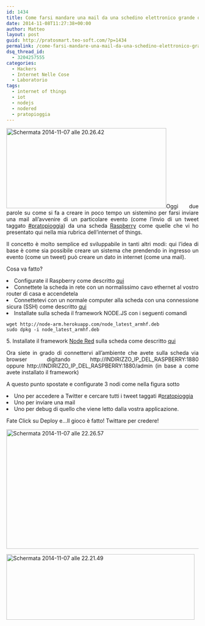 ```yaml
---
id: 1434
title: Come farsi mandare una mail da una schedino elettronico grande quanto una carta di credito
date: 2014-11-08T11:27:38+00:00
author: Matteo
layout: post
guid: http://pratosmart.teo-soft.com/?p=1434
permalink: /come-farsi-mandare-una-mail-da-una-schedino-elettronico-grande-quanto-una-carta-di-credito/
dsq_thread_id:
  - 3204257555
categories:
  - Hackers
  - Internet Nelle Cose
  - Laboratorio
tags:
  - internet of things
  - iot
  - nodejs
  - nodered
  - pratopioggia
---
```

<p style="text-align: justify;">
  <a href="http://pratosmart.teo-soft.com/wp-content/uploads/2014/11/Schermata-2014-11-07-alle-20.26.42.jpg"><img class="alignleft  wp-image-1437" src="http://pratosmart.teo-soft.com/wp-content/uploads/2014/11/Schermata-2014-11-07-alle-20.26.42-1024x513.jpg" alt="Schermata 2014-11-07 alle 20.26.42" width="419" height="210" srcset="http://pratosmart.teo-soft.com/wp-content/uploads/2014/11/Schermata-2014-11-07-alle-20.26.42-300x150.jpg 300w, http://pratosmart.teo-soft.com/wp-content/uploads/2014/11/Schermata-2014-11-07-alle-20.26.42-1024x513.jpg 1024w, http://pratosmart.teo-soft.com/wp-content/uploads/2014/11/Schermata-2014-11-07-alle-20.26.42-150x75.jpg 150w" sizes="(max-width: 419px) 100vw, 419px" /></a>Oggi due parole su come si fa a creare in poco tempo un sistemino per farsi inviare una mail all&#8217;avvenire di un particolare evento (come l&#8217;invio di un tweet taggato <a title="Piove. Anche a #Prato piove. Cerchiamo almeno di usare #twitter" href="http://pratosmart.teo-soft.com/piove-anche-prato-piove-cerchiamo-almeno-di-usare-twitter/" target="_blank">#pratopioggia</a>) da una scheda <a title="Un signor computer da 35 euro : ecco a voi Raspberry Pi" href="http://pratosmart.teo-soft.com/un-signor-computer-da-35-euro-ecco-voi-raspberry-pi/" target="_blank">Raspberry</a> come quelle che vi ho presentato qui nella mia rubrica dell&#8217;internet of things.
</p>

<p style="text-align: justify;">
  Il concetto è molto semplice ed sviluppabile in tanti altri modi: qui l&#8217;idea di base è come sia possibile creare un sistema che prendendo in ingresso un evento (come un tweet) può creare un dato in internet (come una mail).
</p>

<p style="text-align: justify;">
  Cosa va fatto?
</p>

<li style="text-align: justify;">
  Configurate il Raspberry come descritto <a title="Come si fa il primo setup di un Raspberry B+" href="http://pratosmart.teo-soft.com/come-si-fa-il-primo-setup-di-un-raspberry-b/" target="_blank">qui</a>
</li>
<li style="text-align: justify;">
  Connettete la scheda in rete con un normalissimo cavo ethernet al vostro router di casa e accendetela
</li>
<li style="text-align: justify;">
  Connettetevi con un normale computer alla scheda con una connessione sicura (SSH) come descritto <a href="http://www.raspberrypi.org/documentation/remote-access/ssh/" target="_blank">qui</a>
</li>
<li style="text-align: justify;">
  Installate sulla scheda il framework NODE.JS con i seguenti comandi
</li>

    wget http://node-arm.herokuapp.com/node_latest_armhf.deb
    sudo dpkg -i node_latest_armhf.deb

<p style="text-align: justify;">
  5. Installate il framework <a href="http://nodered.org/" target="_blank">Node Red</a> sulla scheda come descritto <a href="https://learn.adafruit.com/raspberry-pi-hosting-node-red/setting-up-node-red" target="_blank">qui</a>
</p>

<p style="text-align: justify;">
  Ora siete in grado di connettervi all&#8217;ambiente che avete sulla scheda via browser digitando <span class="pln">http</span><span class="pun">:</span><span class="com">//INDIRIZZO_IP_DEL_RASPBERRY:1880 oppure <span class="pln">http</span><span class="pun">:</span><span class="com">//INDIRIZZO_IP_DEL_RASPBERRY:1880/admin (in base a come avete installato il framework)</span></span>
</p>

<p style="text-align: justify;">
  A questo punto spostate e configurate 3 nodi come nella figura sotto
</p>

<li style="text-align: justify;">
  Uno per accedere a Twitter e cercare tutti i tweet taggati #<a title="Piove. Anche a #Prato piove. Cerchiamo almeno di usare #twitter" href="http://pratosmart.teo-soft.com/piove-anche-prato-piove-cerchiamo-almeno-di-usare-twitter/" target="_blank">pratopioggia</a>
</li>
<li style="text-align: justify;">
  Uno per inviare una mail
</li>
<li style="text-align: justify;">
  Uno per debug di quello che viene letto dalla vostra applicazione.
</li>

<p style="text-align: justify;">
  Fate Click su Deploy e&#8230;Il gioco è fatto! Twittare per credere!
</p>

<img class="aligncenter size-large wp-image-1435" src="http://pratosmart.teo-soft.com/wp-content/uploads/2014/11/Schermata-2014-11-07-alle-22.26.57-1024x489.png" alt="Schermata 2014-11-07 alle 22.26.57" width="656" height="313" srcset="http://pratosmart.teo-soft.com/wp-content/uploads/2014/11/Schermata-2014-11-07-alle-22.26.57-300x143.png 300w, http://pratosmart.teo-soft.com/wp-content/uploads/2014/11/Schermata-2014-11-07-alle-22.26.57-1024x489.png 1024w" sizes="(max-width: 656px) 100vw, 656px" />

[<img class="wp-image-1436 aligncenter" src="http://pratosmart.teo-soft.com/wp-content/uploads/2014/11/Schermata-2014-11-07-alle-22.21.49-1024x358.jpg" alt="Schermata 2014-11-07 alle 22.21.49" width="493" height="172" srcset="http://pratosmart.teo-soft.com/wp-content/uploads/2014/11/Schermata-2014-11-07-alle-22.21.49-300x105.jpg 300w, http://pratosmart.teo-soft.com/wp-content/uploads/2014/11/Schermata-2014-11-07-alle-22.21.49-1024x358.jpg 1024w" sizes="(max-width: 493px) 100vw, 493px" />](http://pratosmart.teo-soft.com/wp-content/uploads/2014/11/Schermata-2014-11-07-alle-22.21.49.jpg)